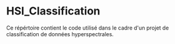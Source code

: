 # HSI_Classification

Ce répértoire contient le code utilisé dans le cadre d'un projet de classification de données hyperspectrales.
